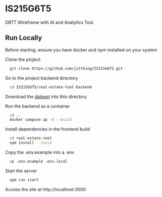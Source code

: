 # IS215G6T5

DBTT Wireframe with AI and Analytics Tool

## Run Locally

Before starting, ensure you have docker and npm installed on your system

Clone the project

```bash
  git clone https://github.com/jitthing/IS215G6T5.git
```

Go to the project backend directory

```bash
  cd IS215G6T5/real-estate-tool-backend
```

Download the [dataset](https://drive.google.com/file/d/1z9I760M_adgkgqqzQLNpbqx34vZk8oj1/view?usp=drive_link) into this directory

Run the backend as a container

```bash
  cd ..
  docker compose up -d --build
```

Install dependencies in the frontend build

```bash
  cd real-estate-tool
  npm install --force
```

Copy the .env.example into a .env

```bash
  cp .env.example .env.local
```

Start the server

```bash
  npm run start
```

Access the site at http://localhost:3000
